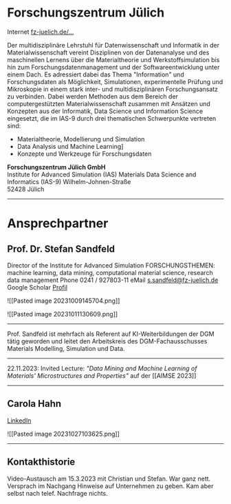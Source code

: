 
# Forschungszentrum Jülich

Internet [fz-juelich.de/...](https://www.fz-juelich.de/de/ias/ias-9)

Der multidisziplinäre Lehrstuhl für Datenwissenschaft und Informatik in der Materialwissenschaft vereint Disziplinen von der Datenanalyse und des maschinellen Lernens über die Materialtheorie und Werkstoffsimulation bis hin zum Forschungsdatenmanagement und der Softwareentwicklung unter einem Dach. Es adressiert dabei das Thema "Information" und Forschungsdaten als Möglichkeit, Simulationen, experimentelle Prüfung und Mikroskopie in einem stark inter- und multidisziplinären Forschungsansatz zu verbinden. Dabei werden Methoden aus dem Bereich der computergestützten Materialwissenschaft zusammen mit Ansätzen und Konzepten aus der Informatik, Data Science und Information Science eingesetzt, die im IAS-9 durch drei thematischen Schwerpunkte vertreten sind:

- Materialtheorie, Modellierung und Simulation
- Data Analysis und Machine Learning]
- Konzepte und Werkzeuge für Forschungsdaten

**Forschungszentrum Jülich GmbH**  
Institute for Advanced Simulation (IAS)
Materials Data Science and Informatics (IAS-9)
Wilhelm-Johnen-Straße  
52428 Jülich

---
# Ansprechpartner

## Prof. Dr. Stefan Sandfeld
Director of the Institute for Advanced Simulation
FORSCHUNGSTHEMEN: machine learning, data mining, computational material science, research data management
Phone 0241 / 927803-11
eMail [s.sandfeld@fz-juelich.de](mailto:s.sandfeld@fz-juelich.de)
Google Scholar [Profil](https://scholar.google.de/citations?user=49DDBikAAAAJ&hl=en)

![[Pasted image 20231009145704.png]]


![[Pasted image 20231011130609.png]]

---
Prof. Sandfeld ist mehrfach als Referent auf KI-Weiterbildungen der DGM tätig geworden und leitet den Arbeitskreis des DGM-Fachausschusses Materials Modelling, Simulation und Data. 

---

22.11.2023: Invited Lecture: *"Data Mining and Machine Learning of Materials' Microstructures and Properties"* auf der [[AIMSE 2023]]

---
## Carola Hahn
[LinkedIn](https://www.linkedin.com/in/carola-hahn/)

![[Pasted image 20231027103625.png]]

---
## Kontakthistorie

Video-Austausch am 15.3.2023 mit Christian und Stefan. War ganz nett. Versprach im Nachgang Hinweise auf Unternehmen zu geben. Kam aber selbst nach telef. Nachfrage nichts.